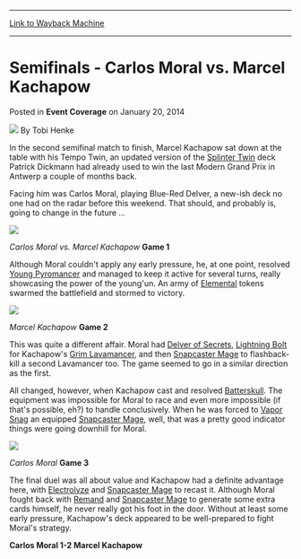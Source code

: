 
---
[Link to Wayback Machine](https://web.archive.org/web/20220523020107/https://magic.wizards.com/en/articles/archive/event-coverage/semifinals-carlos-moral-vs-marcel-kachapow-2014-01-19)

[_metadata_:author]:- "Tobi Henke"
[_metadata_:description]:- "In the second semifinal match to finish, Marcel Kachapow sat down at the table with his Tempo Twin, an updated version of the [autocard]Splinter Twin[/autocard] deck Patrick Dickmann had already used to win the last Modern Grand Prix in Antwerp a couple of months back. Facing him was Carlos Moral, playing Blue-Red Delver, a new-ish deck no one had on the radar before this"
[_metadata_:generator]:- "Drupal 7 (http://drupal.org)"
[_metadata_:node]:- "152671"
[_metadata_:path_date]:- "2014-01-19"
[_metadata_:publish_date]:- "2014-01-20"
[_metadata_:source]:- "div-main-content"
[_metadata_:title]:- "Semifinals - Carlos Moral vs. Marcel Kachapow"
[_metadata_:wayback_capture_timestamp]:- "2022-05-23 02:01:07"
[_metadata_:wayback_raw_url]:- "https://web.archive.org/web/20220523020107id_/https://magic.wizards.com/en/articles/archive/event-coverage/semifinals-carlos-moral-vs-marcel-kachapow-2014-01-19"
[_metadata_:wayback_url]:- "https://magic.wizards.com/en/articles/archive/event-coverage/semifinals-carlos-moral-vs-marcel-kachapow-2014-01-19"
---


Semifinals - Carlos Moral vs. Marcel Kachapow
=============================================



 Posted in **Event Coverage**
 on January 20, 2014 






![](https://media.magic.wizards.com/styles/auth_small/public/images/person/henke_author.jpg)
By Tobi Henke











In the second semifinal match to finish, Marcel Kachapow sat down at the table with his Tempo Twin, an updated version of the [Splinter Twin](https://gatherer.wizards.com/Pages/Card/Details.aspx?name=Splinter+Twin) deck Patrick Dickmann had already used to win the last Modern Grand Prix in Antwerp a couple of months back.


Facing him was Carlos Moral, playing Blue-Red Delver, a new-ish deck no one had on the radar before this weekend. That should, and probably is, going to change in the future ...




![](https://media.wizards.com/legacy/mtg/images/daily/events/gppra14/sf2.jpg)
  
*Carlos Moral vs. Marcel Kachapow*
**Game 1**


Although Moral couldn't apply any early pressure, he, at one point, resolved [Young Pyromancer](https://gatherer.wizards.com/Pages/Card/Details.aspx?name=Young+Pyromancer) and managed to keep it active for several turns, really showcasing the power of the young'un. An army of [Elemental](https://gatherer.wizards.com/Pages/Card/Details.aspx?name=Elemental) tokens swarmed the battlefield and stormed to victory.




![](https://media.wizards.com/legacy/mtg/images/daily/events/gppra14/sf2_kachapow.jpg)
  
*Marcel Kachapow* 
**Game 2**


This was quite a different affair. Moral had [Delver of Secrets](https://gatherer.wizards.com/Pages/Card/Details.aspx?name=Delver+of+Secrets), [Lightning Bolt](https://gatherer.wizards.com/Pages/Card/Details.aspx?name=Lightning+Bolt) for Kachapow's [Grim Lavamancer](https://gatherer.wizards.com/Pages/Card/Details.aspx?name=Grim+Lavamancer), and then [Snapcaster Mage](https://gatherer.wizards.com/Pages/Card/Details.aspx?name=Snapcaster+Mage) to flashback-kill a second Lavamancer too. The game seemed to go in a similar direction as the first.


All changed, however, when Kachapow cast and resolved [Batterskull](https://gatherer.wizards.com/Pages/Card/Details.aspx?name=Batterskull). The equipment was impossible for Moral to race and even more impossible (if that's possible, eh?) to handle conclusively. When he was forced to [Vapor Snag](https://gatherer.wizards.com/Pages/Card/Details.aspx?name=Vapor+Snag) an equipped [Snapcaster Mage](https://gatherer.wizards.com/Pages/Card/Details.aspx?name=Snapcaster+Mage), well, that was a pretty good indicator things were going downhill for Moral.




![](https://media.wizards.com/legacy/mtg/images/daily/events/gppra14/sf2_moral.jpg)
  
*Carlos Moral* 
**Game 3**


The final duel was all about value and Kachapow had a definite advantage here, with [Electrolyze](https://gatherer.wizards.com/Pages/Card/Details.aspx?name=Electrolyze) and [Snapcaster Mage](https://gatherer.wizards.com/Pages/Card/Details.aspx?name=Snapcaster+Mage) to recast it. Although Moral fought back with [Remand](https://gatherer.wizards.com/Pages/Card/Details.aspx?name=Remand) and [Snapcaster Mage](https://gatherer.wizards.com/Pages/Card/Details.aspx?name=Snapcaster+Mage) to generate some extra cards himself, he never really got his foot in the door. Without at least some early pressure, Kachapow's deck appeared to be well-prepared to fight Moral's strategy.


**Carlos Moral 1-2 Marcel Kachapow**







